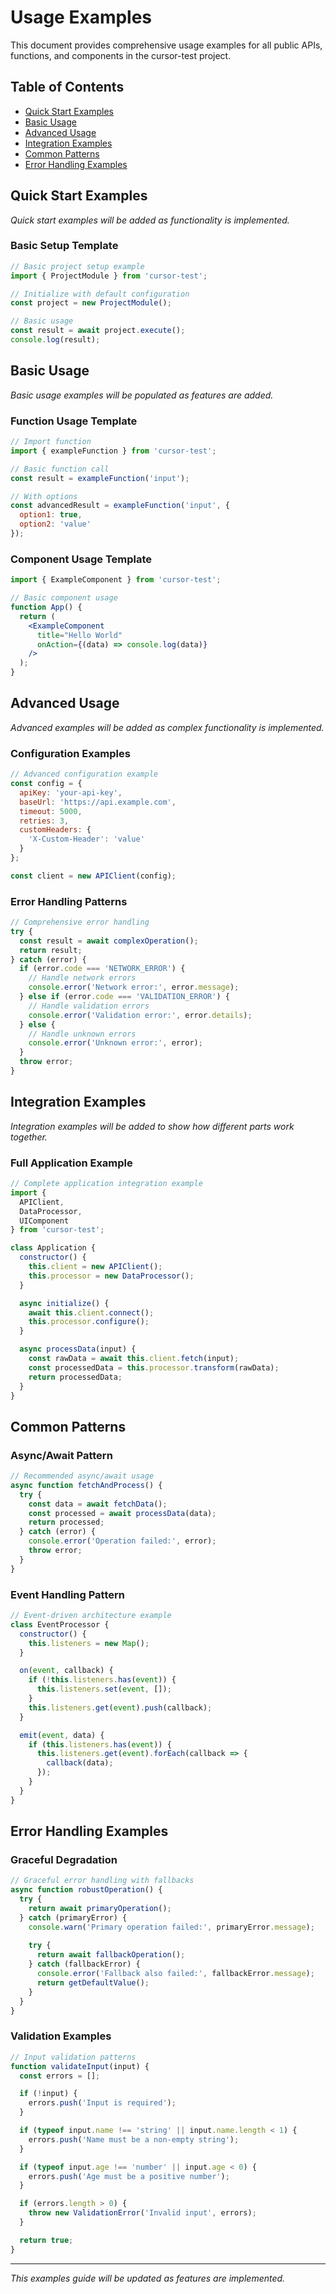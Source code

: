 # Usage Examples

This document provides comprehensive usage examples for all public APIs, functions, and components in the cursor-test project.

## Table of Contents

- [Quick Start Examples](#quick-start-examples)
- [Basic Usage](#basic-usage)
- [Advanced Usage](#advanced-usage)
- [Integration Examples](#integration-examples)
- [Common Patterns](#common-patterns)
- [Error Handling Examples](#error-handling-examples)

## Quick Start Examples

*Quick start examples will be added as functionality is implemented.*

### Basic Setup Template

```javascript
// Basic project setup example
import { ProjectModule } from 'cursor-test';

// Initialize with default configuration
const project = new ProjectModule();

// Basic usage
const result = await project.execute();
console.log(result);
```

## Basic Usage

*Basic usage examples will be populated as features are added.*

### Function Usage Template

```javascript
// Import function
import { exampleFunction } from 'cursor-test';

// Basic function call
const result = exampleFunction('input');

// With options
const advancedResult = exampleFunction('input', {
  option1: true,
  option2: 'value'
});
```

### Component Usage Template

```jsx
import { ExampleComponent } from 'cursor-test';

// Basic component usage
function App() {
  return (
    <ExampleComponent 
      title="Hello World"
      onAction={(data) => console.log(data)}
    />
  );
}
```

## Advanced Usage

*Advanced examples will be added as complex functionality is implemented.*

### Configuration Examples

```javascript
// Advanced configuration example
const config = {
  apiKey: 'your-api-key',
  baseUrl: 'https://api.example.com',
  timeout: 5000,
  retries: 3,
  customHeaders: {
    'X-Custom-Header': 'value'
  }
};

const client = new APIClient(config);
```

### Error Handling Patterns

```javascript
// Comprehensive error handling
try {
  const result = await complexOperation();
  return result;
} catch (error) {
  if (error.code === 'NETWORK_ERROR') {
    // Handle network errors
    console.error('Network error:', error.message);
  } else if (error.code === 'VALIDATION_ERROR') {
    // Handle validation errors
    console.error('Validation error:', error.details);
  } else {
    // Handle unknown errors
    console.error('Unknown error:', error);
  }
  throw error;
}
```

## Integration Examples

*Integration examples will be added to show how different parts work together.*

### Full Application Example

```javascript
// Complete application integration example
import { 
  APIClient, 
  DataProcessor, 
  UIComponent 
} from 'cursor-test';

class Application {
  constructor() {
    this.client = new APIClient();
    this.processor = new DataProcessor();
  }

  async initialize() {
    await this.client.connect();
    this.processor.configure();
  }

  async processData(input) {
    const rawData = await this.client.fetch(input);
    const processedData = this.processor.transform(rawData);
    return processedData;
  }
}
```

## Common Patterns

### Async/Await Pattern

```javascript
// Recommended async/await usage
async function fetchAndProcess() {
  try {
    const data = await fetchData();
    const processed = await processData(data);
    return processed;
  } catch (error) {
    console.error('Operation failed:', error);
    throw error;
  }
}
```

### Event Handling Pattern

```javascript
// Event-driven architecture example
class EventProcessor {
  constructor() {
    this.listeners = new Map();
  }

  on(event, callback) {
    if (!this.listeners.has(event)) {
      this.listeners.set(event, []);
    }
    this.listeners.get(event).push(callback);
  }

  emit(event, data) {
    if (this.listeners.has(event)) {
      this.listeners.get(event).forEach(callback => {
        callback(data);
      });
    }
  }
}
```

## Error Handling Examples

### Graceful Degradation

```javascript
// Graceful error handling with fallbacks
async function robustOperation() {
  try {
    return await primaryOperation();
  } catch (primaryError) {
    console.warn('Primary operation failed:', primaryError.message);
    
    try {
      return await fallbackOperation();
    } catch (fallbackError) {
      console.error('Fallback also failed:', fallbackError.message);
      return getDefaultValue();
    }
  }
}
```

### Validation Examples

```javascript
// Input validation patterns
function validateInput(input) {
  const errors = [];

  if (!input) {
    errors.push('Input is required');
  }

  if (typeof input.name !== 'string' || input.name.length < 1) {
    errors.push('Name must be a non-empty string');
  }

  if (typeof input.age !== 'number' || input.age < 0) {
    errors.push('Age must be a positive number');
  }

  if (errors.length > 0) {
    throw new ValidationError('Invalid input', errors);
  }

  return true;
}
```

---

*This examples guide will be updated as features are implemented.*